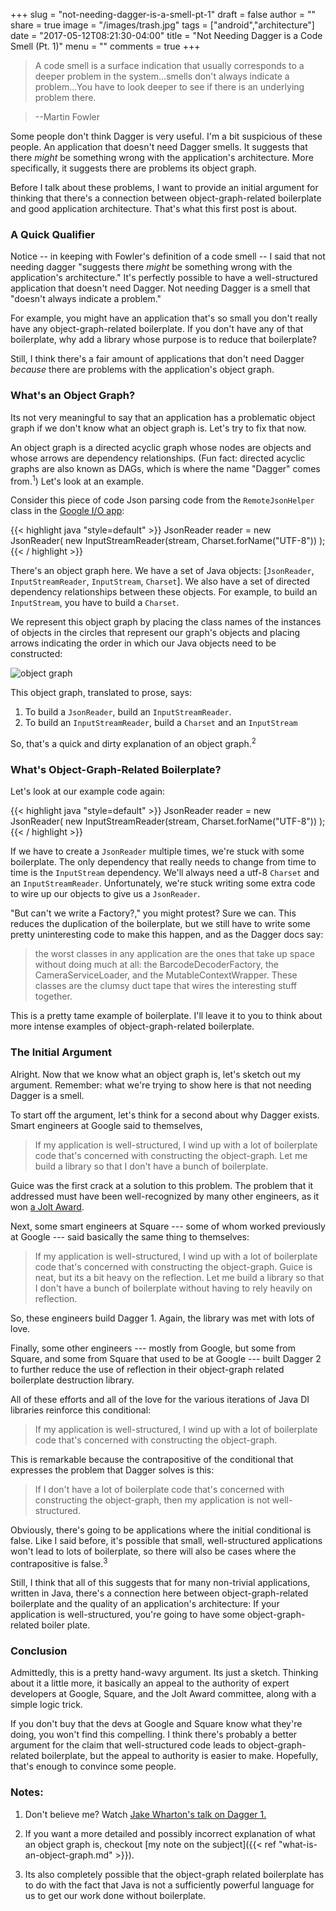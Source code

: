 +++
slug = "not-needing-dagger-is-a-smell-pt-1"
draft = false
author = ""
share = true
image = "/images/trash.jpg"
tags = ["android","architecture"]
date = "2017-05-12T08:21:30-04:00"
title = "Not Needing Dagger is a Code Smell (Pt. 1)"
menu = ""
comments = true
+++

>A code smell is a surface indication that usually corresponds to a deeper problem in the system...smells don't always indicate a problem...You have to look deeper to see if there is an underlying problem there.

>--Martin Fowler

Some people don't think Dagger is very useful. I'm a bit suspicious of these people. An application that doesn't need Dagger smells. It suggests that there *might* be something wrong with the application's architecture. More specifically, it suggests there are problems its object graph.

Before I talk about these problems, I want to provide an initial argument for thinking that there's a connection between object-graph-related boilerplate and good application architecture. That's what this first post is about.

### A Quick Qualifier

Notice -- in keeping with Fowler's definition of a code smell -- I said that not needing dagger "suggests there *might* be something wrong with the application's architecture." It's perfectly possible to have a well-structured application that doesn't need Dagger. Not needing Dagger is a smell that "doesn't always indicate a problem." 

For example, you might have an application that's so small you don't really have any object-graph-related boilerplate. If you don't have any of that boilerplate, why add a library whose purpose is to reduce that boilerplate?

Still, I think there's a fair amount of applications that don't need Dagger *because* there are problems with the application's object graph.

### What's an Object Graph?

Its not very meaningful to say that an application has a problematic object graph if we don't know what an object graph is. Let's try to fix that now.

An object graph is a directed acyclic graph whose nodes are objects and whose arrows are dependency relationships. (Fun fact: directed acyclic graphs are also known as DAGs, which is where the name "Dagger" comes from.<sup>1</sup>) Let's look at an example.

Consider this piece of code Json parsing code from the `RemoteJsonHelper` class in the [Google I/O app](https://github.com/google/iosched/blob/e8c61e7e23f74aa6786696dad22e5136b423a334/server/src/main/java/com/google/samples/apps/iosched/server/schedule/input/fetcher/RemoteJsonHelper.java):

{{< highlight java "style=default" >}}
JsonReader reader = new JsonReader(
    new InputStreamReader(stream, Charset.forName("UTF-8"))
);
{{< / highlight >}}

There's an object graph here. We have a set of Java objects: [`JsonReader`, `InputStreamReader`, `InputStream`, `Charset`]. We also have a set of directed dependency relationships between these objects. For example, to build an `InputStream`, you have to build a `Charset`. 

We represent this object graph by placing the class names of the instances of objects in the circles that represent our graph's objects and placing arrows indicating the order in which our Java objects need to be constructed:

![object graph](/images/object-graph.svg) 

This object graph, translated to prose, says:

1. To build a `JsonReader`, build an `InputStreamReader`.
1. To build an `InputStreamReader`, build a `Charset` and an `InputStream`

So, that's a quick and dirty explanation of an object graph.<sup>2</sup>

### What's Object-Graph-Related Boilerplate?

Let's look at our example code again:

{{< highlight java "style=default" >}}
JsonReader reader = new JsonReader(
    new InputStreamReader(stream, Charset.forName("UTF-8"))
);
{{< / highlight >}}

If we have to create a `JsonReader` multiple times, we're stuck with some boilerplate. The only dependency that really needs to change from time to time is the `InputStream` dependency. We'll always need a utf-8 `Charset` and an `InputStreamReader`. Unfortunately, we're stuck writing some extra code to wire up our objects to give us a `JsonReader`.

"But can't we write a Factory?," you might protest? Sure we can. This reduces the duplication of the boilerplate, but we still have to write some pretty uninteresting code to make this happen, and as the Dagger docs say:

>the worst classes in any application are the ones that take up space without doing much at all: the BarcodeDecoderFactory, the CameraServiceLoader, and the MutableContextWrapper. These classes are the clumsy duct tape that wires the interesting stuff together.

This is a pretty tame example of boilerplate. I'll leave it to you to think about more intense examples of object-graph-related boilerplate.

### The Initial Argument

Alright. Now that we know what an object graph is, let's sketch out my argument. Remember: what we're trying to show here is that not needing Dagger is a smell.

To start off the argument, let's think for a second about why Dagger exists. Smart engineers at Google said to themselves, 

>If my application is well-structured, I wind up with a lot of boilerplate code that's concerned with constructing the object-graph. Let me build a library so that I don't have a bunch of boilerplate.

Guice was the first crack at a solution to this problem. The problem that it addressed must have been well-recognized by many other engineers, as it won [a Jolt Award](http://www.drdobbs.com/joltawards).

Next, some smart engineers at Square --- some of whom worked previously at Google --- said basically the same thing to themselves:

>If my application is well-structured, I wind up with a lot of boilerplate code that's concerned with constructing the object-graph. Guice is neat, but its a bit heavy on the reflection. Let me build a library so that I don't have a bunch of boilerplate without having to rely heavily on reflection.

So, these engineers build Dagger 1. Again, the library was met with lots of love.

Finally, some other engineers --- mostly from Google, but some from Square, and some from Square that used to be at Google --- built Dagger 2 to further reduce the use of reflection in their object-graph related boilerplate destruction library.

All of these efforts and all of the love for the various iterations of Java DI libraries reinforce this conditional:

>If my application is well-structured, I wind up with a lot of boilerplate code that's concerned with constructing the object-graph.

This is remarkable because the contrapositive of the conditional that expresses the problem that Dagger solves is this:

>If I don't have a lot of boilerplate code that's concerned with constructing the object-graph, then my application is not well-structured.

Obviously, there's going to be applications where the initial conditional is false. Like I said before, it's possible that small, well-structured applications won't lead to lots of boilerplate, so there will also be cases where the contrapositive is false.<sup>3</sup> 

Still, I think that all of this suggests that for many non-trivial applications, written in Java, there's a connection here between object-graph-related boilerplate and the quality of an application's architecture: If your application is well-structured, you're going to have some object-graph-related boiler plate.

### Conclusion

Admittedly, this is a pretty hand-wavy argument. Its just a sketch. Thinking about it a little more, it basically an appeal to the authority of expert developers at Google, Square, and the Jolt Award committee, along with a simple logic trick. 

If you don't buy that the devs at Google and Square know what they're doing, you won't find this compelling. I think there's probably a better argument for the claim that well-structured code leads to object-graph-related boilerplate, but the appeal to authority is easier to make. Hopefully, that's enough to convince some people.

### Notes: 

1. Don't believe me? Watch [Jake Wharton's talk on Dagger 1.](http://jakewharton.com/android-apps-with-dagger-devoxx/)

1. If you want a more detailed and possibly incorrect explanation of what an object graph is, checkout [my note on the subject]({{< ref "what-is-an-object-graph.md" >}}).

1. Its also completely possible that the object-graph related boilerplate has to do with the fact that Java is not a sufficiently powerful language for us to get our work done without boilerplate.